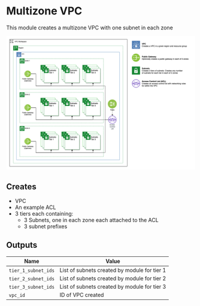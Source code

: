 # Multizone VPC

This module creates a multizone VPC with one subnet in each zone

![Multitier VPC](../../.docs/multitier_module.png)

## Creates

- VPC
- An example ACL
- 3 tiers each containing:
    - 3 Subnets, one in each zone each attached to the ACL
    - 3 subnet prefixes

## Outputs

Name                | Value
--------------------|-------
`tier_1_subnet_ids` | List of subnets created by module for tier 1
`tier_2_subnet_ids` | List of subnets created by module for tier 2
`tier_3_subnet_ids` | List of subnets created by module for tier 3
`vpc_id`            | ID of VPC created
